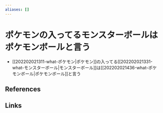 ```yaml
---
aliases: []
---
```

# ポケモンの入ってるモンスターボールはポケモンボールと言う


- [[202202021311-what-ポケモン|ポケモン]]の入ってる[[202202021331-what-モンスターボール|モンスターボール]]は[[202202021436-what-ポケモンボール|ポケモンボール]]と言う

## References



## Links


